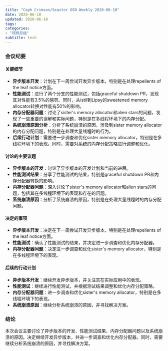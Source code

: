 ```yaml
---
title: "Ceph Crimson/Seastor OSD Weekly 2020-06-10"
date: 2020-06-10
updated: 2020-06-10
tags:
categories:
- "视频总结"
subtitle: tech
---
```



### 会议纪要

#### 关键细节
- **异步版本开发**：计划在下一周尝试开发异步版本，特别是在处理repellents of the leaf notice方面。
- **性能测试**：进行了两个分支的性能测试，包括graceful shutdown PR，发现其对性能有3.5%的惩罚。同时，从istil到Lipsy的sweetened memory allocator转换对性能有50%的影响。
- **内存分配器问题**：讨论了sister's memory allocator和alien stars的问题，发现了一些重要的误解和实际问题，特别是在多线程环境下的内存分配。
- **系统崩溃原因分析**：分析了系统崩溃的原因，涉及到sister memory allocator的内存分配问题，特别是在处理大量线程时的行为。
- **后续行动计划**：需要进一步调查和优化sister memory allocator，特别是在多线程环境下的表现。同时，需要对系统的内存分配策略进行调整和优化。

#### 讨论的主要议题
- **异步版本的开发**：讨论了异步版本的开发计划和当前的进展。
- **性能测试结果**：分享了性能测试的结果，特别是graceful shutdown PR和内存分配器转换的影响。
- **内存分配器问题**：深入讨论了sister's memory allocator和alien stars的问题，包括其在多线程环境下的表现和存在的问题。
- **系统崩溃原因**：分析了系统崩溃的原因，特别是在处理大量线程时的内存分配问题。

#### 决定的事项
- **异步版本开发**：决定在下一周尝试开发异步版本，特别是在处理repellents of the leaf notice方面。
- **性能测试**：确认了性能测试的结果，并决定进一步调查和优化内存分配器。
- **内存分配器问题**：决定进一步调查和优化sister's memory allocator，特别是在多线程环境下的表现。

#### 后续的行动计划
- **异步版本开发**：继续开发异步版本，并关注其在实际应用中的表现。
- **性能测试**：继续进行性能测试，并根据测试结果调整和优化内存分配策略。
- **内存分配器问题**：进一步调查和优化sister's memory allocator，特别是在多线程环境下的表现。
- **系统崩溃原因**：继续分析系统崩溃的原因，并寻找解决方案。

### 结论
本次会议主要讨论了异步版本的开发、性能测试结果、内存分配器问题以及系统崩溃的原因。决定继续开发异步版本，并进一步调查和优化内存分配器。同时，需要继续分析系统崩溃的原因，并寻找解决方案。